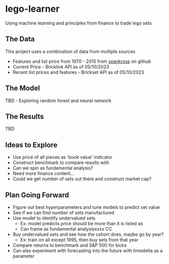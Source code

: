 # lego-learner
Using machine learning and principles from finance to trade lego sets

## The Data
This project uses a combination of data from multiple sources
- Features and list price from 1970 - 2015 from [seankross](https://github.com/seankross/lego) on github
- Current Price - Bricklink API as of 05/10/2023
- Recent list prices and features - Brickset API as of 05/10/2023

## The Model
TBD - Exploring random forest and neural network

## The Results
TBD

## Ideas to Explore

- Use price of all pieces as 'book value' indicator
- Construct benchmark to compare results with
- Can we spin as fundamental analysis?
- Need more finance content...
- Could we get number of sets out there and construct market cap?

## Plan Going Forward
- Figure out best hyperparameters and tune models to predict set value
- See if we can find number of sets manufactured
- Use model to identify undervalued sets
  - Ex: model predicts price should be more than it is listed as
  - Can frame as fundamental analysisxxxx  CC
- Buy undervalued sets and see how the cohort does, maybe go by year?
  - Ex: train on all except 1995, then buy sets from that year
- Compare returns to benchmark and S&P 500 for kicks
- Can also experiment with forecasting into the future with timedelta as a parameter

